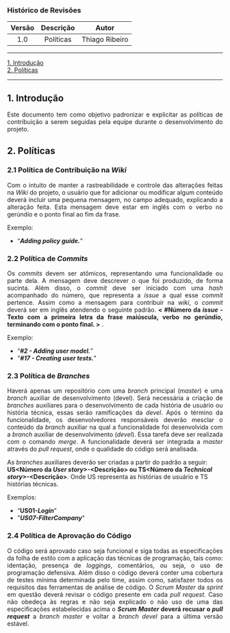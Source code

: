 ### Histórico de Revisões

| Versão | Descrição     | Autor   |
|:------:|:-------------:|:-------:|
|  1.0   | Políticas| Thiago Ribeiro|

-----
  
[1. Introdução](#1-introdução)  
[2. Políticas](#2-políticas)  

-----

## 1. Introdução

<p align="justify">Este documento tem como objetivo padronizar e explicitar as políticas de contribuição a serem seguidas pela equipe durante o desenvolvimento do projeto.</p>

## 2. Políticas

### 2.1 Política de Contribuição na _Wiki_
<p align="justify">Com o intuito de manter a rastreabilidade e controle das alterações feitas na <i>Wiki</i> do projeto, o usuário que for adicionar ou modificar algum conteúdo deverá incluir uma pequena mensagem, no campo adequado, explicando a alteração feita. Esta mensagem deve estar em inglês com o verbo no gerúndio e o ponto final ao fim da frase.</p>

Exemplo:
* “<i><b>Adding policy guide.</b></i>”

### 2.2 Política de _Commits_

<p align="justify">Os <i>commits</i> devem ser atômicos, representando uma funcionalidade ou parte dela. A mensagem deve descrever o que foi produzido, de forma sucinta. Além disso, o <i>commit</i> deve ser iniciado com uma <i>hash</i> acompanhado do número, que representa a <i>issue</i> a qual esse <i>commit</i> pertence. Assim como a mensagem para contribuir na <i>wiki</i>, o <i>commit</i> deverá ser em inglês atendendo o seguinte padrão. <b>< #Número da <i>issue</i> - Texto com a primeira letra da frase maiúscula, verbo no gerúndio, terminando com o ponto final. ></b> .</p>

Exemplo:
* “<i><b>#2 - Adding user model.</b></i>”
* "<i><b>#17 - Creating user tests.</b></i>"

### 2.3 Política de _Branches_

<p align="justify">Haverá apenas um repositório com uma <i>branch</i> principal (<i>master</i>) e uma <i>branch</i> auxiliar de desenvolvimento (devel). Será necessária a criação de <i>branches</i> auxiliares para o desenvolvimento de cada história de usuário ou história técnica, essas serão ramificações da <i>devel</i>. Após o término da funcionalidade, os desenvolvedores responsáveis deverão mesclar o conteúdo da <i>branch</i> auxiliar na qual a funcionalidade foi desenvolvida com a <i>branch</i> auxiliar de desenvolvimento (<i>devel</i>). Essa tarefa deve ser realizada com o comando <i>merge</i>. A funcionalidade deverá ser integrada a <i>master</i> através do <i>pull request</i>, onde o qualidade do código será analisada.</p>

As <i>branches</i> auxiliares deverão ser criadas a partir do padrão a seguir: <b>US<Número da <i>User story</i>>-<Descrição> ou TS<Número da <i>Technical story</i>>-<Descrição></b>. Onde US representa as histórias de usuário e TS histórias técnicas. 

Exemplos: 
* “<b>US01-<i>Login</i></b>”
* "<b><i>US07-FilterCompany</i></b>"

### 2.4 Política de Aprovação do Código
<p align="justify">O código será aprovado caso seja funcional e siga todas as especificações da folha de estilo com a aplicação das técnicas de programação, tais como: identação, presença de <i>loggings</i>, comentários, ou seja, o uso de programação defensiva. Além disso o código deverá conter uma cobertura de testes mínima determinada pelo time, assim como, satisfazer todos os requisitos das ferramentas de análise de código. O <i>Scrum Master</i> da <i>sprint</i> em questão deverá revisar o código presente em cada <i>pull request</i>. Caso não obedeça às regras e não seja explicado o não uso de uma das especificações estabelecidas acima o <b><i>Scrum Master</i> deverá recusar o <i>pull request</i></b> a <i>branch master</i> e voltar a <i>branch devel</i> para a última versão estável.</p>
